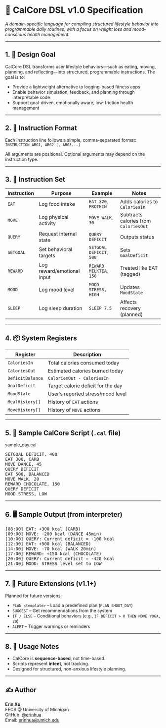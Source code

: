 # 📘 CalCore DSL v1.0 Specification

*A domain-specific language for compiling structured lifestyle behavior into programmable daily routines, with a focus on weight loss and mood-conscious health management.*

---

## 1. 🎯 Design Goal

CalCore DSL transforms user lifestyle behaviors—such as eating, moving, planning, and reflecting—into structured, programmable instructions. The goal is to:

- Provide a lightweight alternative to logging-based fitness apps  
- Enable behavior simulation, feedback, and planning through interpretable code  
- Support goal-driven, emotionally aware, low-friction health management

---

## 2. 📐 Instruction Format

Each instruction line follows a simple, comma-separated format: `INSTRUCTION ARG1, ARG2 [, ARG3...]` 


All arguments are positional. Optional arguments may depend on the instruction type.

---

## 3. 🧩 Instruction Set

| Instruction | Purpose                    | Example                   | Notes                            |
|-------------|----------------------------|---------------------------|----------------------------------|
| `EAT`       | Log food intake            | `EAT 320, PROTEIN`        | Adds calories to `CaloriesIn`   |
| `MOVE`      | Log physical activity      | `MOVE WALK, 30`           | Subtracts calories from `CaloriesOut` |
| `QUERY`     | Request internal state     | `QUERY DEFICIT`           | Outputs status                   |
| `SETGOAL`   | Set behavioral targets     | `SETGOAL DEFICIT, 500`    | Sets `GoalDeficit`              |
| `REWARD`    | Log reward/emotional input | `REWARD MILKTEA, 150`     | Treated like EAT (tagged)       |
| `MOOD`      | Log mood level             | `MOOD STRESS, HIGH`       | Updates `MoodState`             |
| `SLEEP`     | Log sleep duration         | `SLEEP 7.5`               | Affects recovery (planned)      |

---

## 4. 📦 System Registers

| Register         | Description                             |
|------------------|-----------------------------------------|
| `CaloriesIn`     | Total calories consumed today           |
| `CaloriesOut`    | Estimated calories burned today         |
| `DeficitBalance` | `CaloriesOut - CaloriesIn`              |
| `GoalDeficit`    | Target calorie deficit for the day      |
| `MoodState`      | User’s reported stress/mood level       |
| `MealHistory[]`  | History of `EAT` actions                |
| `MoveHistory[]`  | History of `MOVE` actions               |

---

## 5. 📄 Sample CalCore Script (`.cal` file)

sample_day.cal
<pre>SETGOAL DEFICIT, 400
EAT 300, CARB
MOVE DANCE, 45
QUERY DEFICIT
EAT 500, BALANCED
MOVE WALK, 20
REWARD CHOCOLATE, 150
QUERY DEFICIT
MOOD STRESS, LOW</pre>


---

## 6. 🖥️ Sample Output (from interpreter)
<pre>[08:00] EAT: +300 kcal (CARB)
[09:00] MOVE: -200 kcal (DANCE 45min)
[10:00] QUERY: Current deficit = -100 kcal
[12:30] EAT: +500 kcal (BALANCED)
[14:00] MOVE: -70 kcal (WALK 20min)
[17:00] REWARD: +150 kcal (CHOCOLATE)
[20:00] QUERY: Current deficit = -420 kcal
[21:00] MOOD: STRESS level set to LOW</pre>


---

## 7. 🧠 Future Extensions (v1.1+)

Planned for future versions:

- `PLAN <template>` – Load a predefined plan (`PLAN SHOOT_DAY`)
- `SUGGEST` – Get recommendations from the system
- `IF / ELSE` – Conditional behaviors (e.g., `IF DEFICIT > 0 THEN MOVE YOGA, 20`)
- `ALERT` – Trigger warnings or reminders

---

## 8. 📌 Usage Notes

- CalCore is **sequence-based**, not time-based.
- Scripts represent **intent**, not tracking.
- Designed for structured, non-anxious lifestyle planning.

---

## ✍️ Author

**Erin Xu**  
EECS @ University of Michigan  
GitHub: [@erinhua](https://github.com/erinhua)  
Email: erinhua@umich.edu



